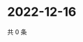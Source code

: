 # 2022-12-16

共 0 条

<!-- BEGIN WEIBO -->
<!-- 最后更新时间 Fri Dec 16 2022 21:17:42 GMT+0800 (China Standard Time) -->

<!-- END WEIBO -->
